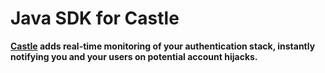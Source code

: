 # Java SDK for Castle

**[Castle](https://castle.io) adds real-time monitoring of your authentication stack, instantly notifying you and your users on potential account hijacks.**
